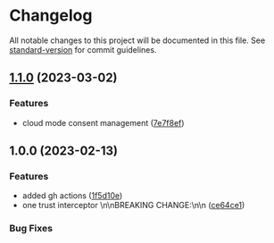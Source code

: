 # Changelog

All notable changes to this project will be documented in this file. See [standard-version](https://github.com/conventional-changelog/standard-version) for commit guidelines.

## [1.1.0](https://github.com/rudderlabs/rudder-consent-filters-android/compare/v1.0.0...v1.1.0) (2023-03-02)


### Features

* cloud mode consent management ([7e7f8ef](https://github.com/rudderlabs/rudder-consent-filters-android/commit/7e7f8efdcfdc42d16d23b3aa0f30f488997e079b))

## 1.0.0 (2023-02-13)


### Features

* added gh actions ([1f5d10e](https://github.com/rudderlabs/interceptors-android/commit/1f5d10ed64bebb8e925d5e6dc0e285b897e26515))
* one trust interceptor \n\nBREAKING CHANGE:\n\n ([ce64ce1](https://github.com/rudderlabs/interceptors-android/commit/ce64ce1090ce4899c0c7aa3bf380ec8f8dbe5bd2))


### Bug Fixes
